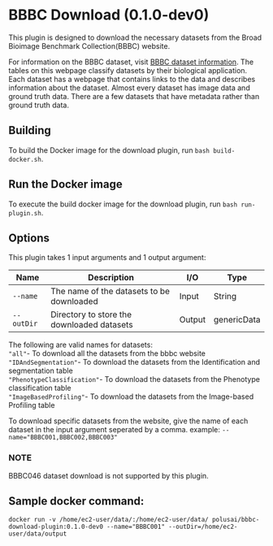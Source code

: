 # BBBC Download (0.1.0-dev0)

This plugin is designed to download the necessary datasets from the Broad Bioimage Benchmark Collection(BBBC) website.

For information on the BBBC dataset, visit 
[BBBC dataset information](https://bbbc.broadinstitute.org/image_sets/).
The tables on this webpage classify datasets by their biological application. Each dataset has a webpage that contains links to the data and describes information about the dataset. Almost every dataset has image data and ground truth data. There are a few datasets that have metadata rather than ground truth data.

## Building

To build the Docker image for the download plugin, run
`bash build-docker.sh`.

## Run the Docker image

To execute the build docker image for the download plugin, run 
`bash run-plugin.sh`.

## Options

This plugin takes 1 input arguments and
1 output argument:

| Name            | Description                                                  | I/O    | Type        |
| --------------- | ------------------------------------------------------------ | ------ | ----------- |
| `--name  `      | The name of the datasets to be downloaded                    | Input  | String      |
| `--outDir`      | Directory to store the downloaded datasets                   | Output | genericData |

The following are valid names for datasets:  
`"all"`- To download all the datasets from the bbbc website  
`"IDAndSegmentation"`- To download the datasets from the Identification and segmentation table  
`"PhenotypeClassification"`- To download the datasets from the Phenotype classification table  
`"ImageBasedProfiling"`- To download the datasets from the Image-based Profiling table

To download specific datasets from the website, give the name of each dataset in the input argument seperated by a comma. example: `--name="BBBC001,BBBC002,BBBC003"` 

### NOTE
BBBC046 dataset download is not supported by this plugin.  

## Sample docker command:
```docker run -v /home/ec2-user/data/:/home/ec2-user/data/ polusai/bbbc-download-plugin:0.1.0-dev0 --name="BBBC001" --outDir=/home/ec2-user/data/output```